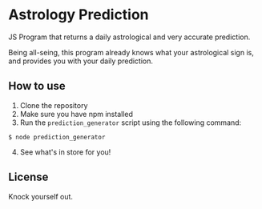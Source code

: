 # Astrology Prediction
JS Program that returns a daily astrological and very accurate prediction.

Being all-seing, this program already knows what your astrological sign is, and provides you with your daily prediction.

## How to use
1. Clone the repository
2. Make sure you have npm installed
3. Run the `prediction_generator` script using the following command:
```
$ node prediction_generator
```
4. See what's in store for you!

## License
Knock yourself out.
